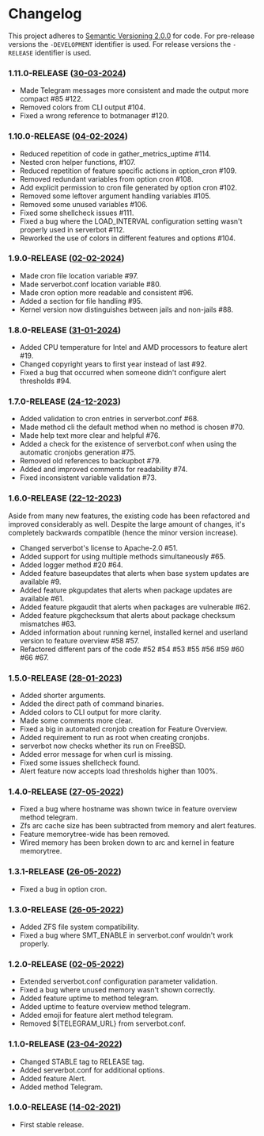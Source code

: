 # Changelog
This project adheres to [Semantic Versioning 2.0.0](https://semver.org/) for code. For pre-release versions the `-DEVELOPMENT` identifier is used. For release versions the `-RELEASE` identifier is used.

### 1.11.0-RELEASE ([30-03-2024](https://codeberg.org/nozel/serverbot/commit/79b69f7b88ca27757374ec546ad2aa5c4c6d66cf))
- Made Telegram messages more consistent and made the output more compact #85 #122.
- Removed colors from CLI output #104.
- Fixed a wrong reference to botmanager #120.

### 1.10.0-RELEASE ([04-02-2024](https://codeberg.org/nozel/serverbot/commit/9898942101089aaefad518c100319c8eceec7fd3))
- Reduced repetition of code in gather_metrics_uptime #114.
- Nested cron helper functions, #107.
- Reduced repetition of feature specific actions in option_cron #109.
- Removed redundant variables from option cron #108.
- Add explicit permission to cron file generated by option cron #102.
- Removed some leftover argument handling variables #105.
- Removed some unused variables #106.
- Fixed some shellcheck issues #111.
- Fixed a bug where the LOAD_INTERVAL configuration setting wasn't properly used in serverbot #112.
- Reworked the use of colors in different features and options #104.

### 1.9.0-RELEASE ([02-02-2024](https://codeberg.org/nozel/serverbot/commit/b5a787fb85f81115ab3418a15d27385609e1461a))
- Made cron file location variable #97.
- Made serverbot.conf location variable #80.
- Made cron option more readable and consistent #96.
- Added a section for file handling #95.
- Kernel version now distinguishes between jails and non-jails #88.

### 1.8.0-RELEASE ([31-01-2024](https://codeberg.org/nozel/serverbot/commit/88f4cc17b6e056a9372bedd6cba8cae14021cfa9))
- Added CPU temperature for Intel and AMD processors to feature alert #19.
- Changed copyright years to first year instead of last #92.
- Fixed a bug that occurred when someone didn't configure alert thresholds #94.

### 1.7.0-RELEASE ([24-12-2023](https://codeberg.org/nozel/serverbot/commit/20fb9e8383916531d0fd5fc1202d014693749844))
- Added validation to cron entries in serverbot.conf #68.
- Made method cli the default method when no method is chosen #70.
- Made help text more clear and helpful #76.
- Added a check for the existence of serverbot.conf when using the automatic cronjobs generation #75.
- Removed old references to backupbot #79.
- Added and improved comments for readability #74.
- Fixed inconsistent variable validation #73.

### 1.6.0-RELEASE ([22-12-2023](https://codeberg.org/nozel/serverbot/commit/81841b4b5b2f51d911e733975da4ec1f4cd64243))
Aside from many new features, the existing code has been refactored and improved considerably as well. Despite the large amount of changes, it's completely backwards compatible (hence the minor version increase).

- Changed serverbot's license to Apache-2.0 #51.
- Added support for using multiple methods simultaneously #65.
- Added logger method #20 #64.
- Added feature baseupdates that alerts when base system updates are available #9.
- Added feature pkgupdates that alerts when package updates are available #61.
- Added feature pkgaudit that alerts when packages are vulnerable #62.
- Added feature pkgchecksum that alerts about package checksum mismatches #63.
- Added information about running kernel, installed kernel and userland version to feature overview #58 #57.
- Refactored different pars of the code #52 #54 #53 #55 #56 #59 #60 #66 #67.

### 1.5.0-RELEASE ([28-01-2023](https://github.com/nozel-org/serverbot/commit/9297b2545c296697b32938eb851bd90d3e5e12ce))
- Added shorter arguments.
- Added the direct path of command binaries.
- Added colors to CLI output for more clarity.
- Made some comments more clear.
- Fixed a big in automated cronjob creation for Feature Overview.
- Added requirement to run as root when creating cronjobs.
- serverbot now checks whether its run on FreeBSD.
- Added error message for when curl is missing.
- Fixed some issues shellcheck found.
- Alert feature now accepts load thresholds higher than 100%.

### 1.4.0-RELEASE ([27-05-2022](https://github.com/nozel-org/serverbot/commit/e007966a2949659d0f223da4ecfb2de7ad2191cd))
- Fixed a bug where hostname was shown twice in feature overview method telegram.
- Zfs arc cache size has been subtracted from memory and alert features.
- Feature memorytree-wide has been removed.
- Wired memory has been broken down to arc and kernel in feature memorytree.

### 1.3.1-RELEASE ([26-05-2022](https://github.com/nozel-org/serverbot/commit/6cf4d6ec3051b7912c82adc025366ff3f56207ba))
- Fixed a bug in option cron.

### 1.3.0-RELEASE ([26-05-2022](https://github.com/nozel-org/serverbot/commit/64fbec6c31a98963ce64e04c63b6678c6f002739))
- Added ZFS file system compatibility.
- Fixed a bug where SMT_ENABLE in serverbot.conf wouldn't work properly.

### 1.2.0-RELEASE ([02-05-2022](https://github.com/nozel-org/serverbot/commit/e839a0a4582919ea0a8547618a4097426083b911))
- Extended serverbot.conf configuration parameter validation.
- Fixed a bug where unused memory wasn't shown correctly.
- Added feature uptime to method telegram.
- Added uptime to feature overview method telegram.
- Added emoji for feature alert method telegram.
- Removed ${TELEGRAM_URL} from serverbot.conf.

### 1.1.0-RELEASE ([23-04-2022](https://github.com/nozel-org/serverbot/commit/881c318e0aeac671a045b2701ac40d86dd807d49))
- Changed STABLE tag to RELEASE tag.
- Added serverbot.conf for additional options.
- Added feature Alert.
- Added method Telegram.

### 1.0.0-RELEASE ([14-02-2021](https://github.com/nozel-org/serverbot/commit/066fc9525af8daa444ba45648c61a5a450609002))
- First stable release.

